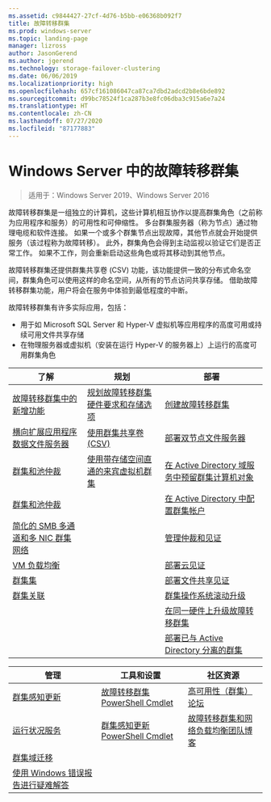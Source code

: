 ```yaml
---
ms.assetid: c9844427-27cf-4d76-b5bb-e06368b092f7
title: 故障转移群集
ms.prod: windows-server
ms.topic: landing-page
manager: lizross
author: JasonGerend
ms.author: jgerend
ms.technology: storage-failover-clustering
ms.date: 06/06/2019
ms.localizationpriority: high
ms.openlocfilehash: 657cf161086047ca87ca7dbd2adcd2b8e6bde892
ms.sourcegitcommit: d99bc78524f1ca287b3e8fc06dba3c915a6e7a24
ms.translationtype: HT
ms.contentlocale: zh-CN
ms.lasthandoff: 07/27/2020
ms.locfileid: "87177883"
---
```

# <a name="failover-clustering-in-windows-server"></a>Windows Server 中的故障转移群集

> 适用于：Windows Server 2019、Windows Server 2016

故障转移群集是一组独立的计算机，这些计算机相互协作以提高群集角色（之前称为应用程序和服务）的可用性和可伸缩性。 多台群集服务器（称为节点）通过物理电缆和软件连接。 如果一个或多个群集节点出现故障，其他节点就会开始提供服务（该过程称为故障转移）。 此外，群集角色会得到主动监视以验证它们是否正常工作。 如果不工作，则会重新启动这些角色或将其移动到其他节点。

故障转移群集还提供群集共享卷 (CSV) 功能，该功能提供一致的分布式命名空间，群集角色可以使用这样的命名空间，从所有的节点访问共享存储。 借助故障转移群集功能，用户将会在服务中体验到最低程度的中断。

故障转移群集有许多实际应用，包括：

* 用于如 Microsoft SQL Server 和 Hyper-V 虚拟机等应用程序的高度可用或持续可用文件共享存储
* 在物理服务器或虚拟机（安装在运行 Hyper-V 的服务器上）上运行的高度可用群集角色

| **了解**                                                               |  **规划**                          |  **部署**       |
| -------------                                                                |  --------------                        | --------------------- |
| [故障转移群集中的新增功能](whats-new-in-failover-clustering.md)    | [规划故障转移群集硬件要求和存储选项](clustering-requirements.md)  | [创建故障转移群集](create-failover-cluster.md) |
| [横向扩展应用程序数据文件服务器](sofs-overview.md)               | [使用群集共享卷 (CSV)](failover-cluster-csvs.md) | [部署双节点文件服务器](deploy-two-node-clustered-file-server.md) |
|  [群集和池仲裁](../storage/storage-spaces/understand-quorum.md)   |  [使用带存储空间直通的来宾虚拟机群集](../storage/storage-spaces/storage-spaces-direct-in-vm.md)       | [在 Active Directory 域服务中预留群集计算机对象](prestage-cluster-adds.md) |
| [群集和池仲裁](fault-domains.md)                                 |                                 | [在 Active Directory 中配置群集帐户](configure-ad-accounts.md) |
| [简化的 SMB 多通道和多 NIC 群集网络](smb-multichannel.md) |                       | [管理仲裁和见证](manage-cluster-quorum.md) |
| [VM 负载均衡](vm-load-balancing-overview.md)                         |                             | [部署云见证](deploy-cloud-witness.md) |
| [群集集](../storage/storage-spaces/cluster-sets.md)                  |                             |[部署文件共享见证](file-share-witness.md) |
| [群集关联](cluster-affinity.md)                                     |                            | [群集操作系统滚动升级](cluster-operating-system-rolling-upgrade.md) |
|                                                                             |                            | [在同一硬件上升级故障转移群集](upgrade-option-same-hardware.md) |
|                                                                            |                             | [部署已与 Active Directory 分离的群集](/previous-versions/windows/it-pro/windows-server-2012-R2-and-2012/dn265970\(v%3dws.11\))

|**管理**  |  **工具和设置**  |  **社区资源**       |
| ------------- |  -------------- | --------------------- |
| [群集感知更新](cluster-aware-updating.md)    |   [故障转移群集 PowerShell Cmdlet](https://docs.microsoft.com/powershell/module/failoverclusters/?view=win10-ps)      |  [高可用性（群集）论坛](https://go.microsoft.com/fwlink/p/?LinkId=230641)       |
|  [运行状况服务](health-service-overview.md)   |   [群集感知更新 PowerShell Cmdlet](https://docs.microsoft.com/powershell/module/clusterawareupdating/?view=win10-ps)      | [故障转移群集和网络负载均衡团队博客](https://blogs.msdn.com/b/clustering/)        |
|  [群集域迁移](cluster-domain-migration.md)   |         |         |
|  [使用 Windows 错误报告进行疑难解答](troubleshooting-using-wer-reports.md)   |         |         |
